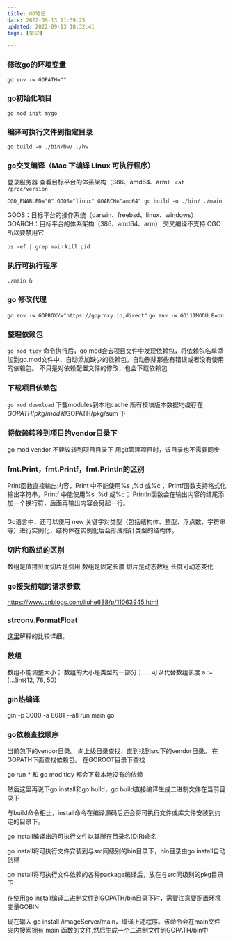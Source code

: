 ```yaml
---
title: GO笔记
date: 2022-09-13 11:39:25 
updated: 2022-09-13 18:32:41 
tags: [笔记]

---
```



<!--more-->

### 修改go的环境变量
`go env -w GOPATH=""`

### go初始化项目
`go mod init mygo`

### 编译可执行文件到指定目录
`go build -o ./bin/hw/ ./hw`

### go交叉编译（Mac 下编译 Linux 可执行程序）
登录服务器 查看目标平台的体系架构（386、amd64、arm）
`cat /proc/version`

`CGO_ENABLED="0" GOOS="linux" GOARCH="amd64" go build -o ./bin/ ./main`

GOOS：目标平台的操作系统（darwin、freebsd、linux、windows） GOARCH：目标平台的体系架构（386、amd64、arm） 交叉编译不支持 CGO 所以要禁用它

`ps -ef | grep main`
`kill pid`

### 执行可执行程序
`./main &`

### go 修改代理
`go env -w GOPROXY="https://goproxy.io,direct"`
`go env -w GO111MODULE=on`

### 整理依赖包
`go mod tidy`
命令执行后，go mod会去项目文件中发现依赖包，将依赖包名单添加到go.mod文件中，自动添加缺少的依赖包，自动删除那些有错误或者没有使用的依赖包。
不只是对依赖配置文件的修改，也会下载依赖包

### 下载项目依赖包
`go mod download`
下载modules到本地cache
所有模块版本数据均缓存在 $GOPATH/pkg/mod和 ​$GOPATH/pkg/sum 下

### 将依赖转移到项目的vendor目录下
go mod vendor
不建议转到项目目录下
用git管理项目时，该目录也不需要同步

### fmt.Print，fmt.Printf，fmt.Println的区别
Print函数直接输出内容，Print 中不能使用%s ,%d 或%c；
Printf函数支持格式化输出字符串，Printf 中能使用%s ,%d 或%c；
Println函数会在输出内容的结尾添加一个换行符，后面再输出内容会另起一行。

###
Go语言中，还可以使用 new 关键字对类型（包括结构体、整型、浮点数、字符串等）进行实例化，结构体在实例化后会形成指针类型的结构体。

### 切片和数组的区别
数组是值拷贝而切片是引用
数组是固定长度 切片是动态数组 长度可动态变化

### go接受前端的请求参数
https://www.cnblogs.com/liuhe688/p/11063945.html

### strconv.FormatFloat
[这里](https://blog.csdn.net/xixihahalelehehe/article/details/104672069/)解释的比较详细。


### 数组
数组不能调整大小；
数组的大小是类型的一部分；
... 可以代替数组长度 a := [...]int{12, 78, 50}

### gin热编译
gin -p 3000 -a 8081 --all run main.go



### go依赖查找顺序
当前包下的vendor目录。
向上级目录查找，直到找到src下的vendor目录。
在GOPATH下面查找依赖包。
在GOROOT目录下查找


go run *  和  go mod tidy  都会下载本地没有的依赖


然后这里再说下go install和go build，go build直接编译生成二进制文件在当前目录下

与build命令相比，install命令在编译源码后还会将可执行文件或库文件安装到约定的目录下。

go install编译出的可执行文件以其所在目录名(DIR)命名

go install将可执行文件安装到与src同级别的bin目录下，bin目录由go install自动创建

go install将可执行文件依赖的各种package编译后，放在与src同级别的pkg目录下

在使用go install编译二进制文件到GOPATH/bin目录下时，需要注意要配置环境变量GOBIN



现在输入 go install /imageServer/main，编译上述程序。该命令会在main文件夹内搜索拥有 main 函数的文件,然后生成一个二进制文件到GOPATH/bin中



